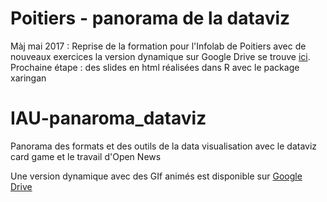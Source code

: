 # Poitiers - panorama de la dataviz 
Màj mai 2017 : Reprise de la formation pour l'Infolab de Poitiers avec de nouveaux exercices
la version dynamique sur Google Drive se trouve [ici](https://docs.google.com/presentation/d/1oCYWT83MOxC9vMNtkGtORGfuGKNtav-hM0hhDH0zKjw/edit?usp=sharing). 
Prochaine étape : des slides en html réalisées dans R avec le package xaringan

# IAU-panaroma_dataviz
Panorama des formats et des outils de la data visualisation avec le dataviz card game et le travail d'Open News

Une version dynamique avec des GIf animés est disponible sur [Google Drive](https://docs.google.com/presentation/d/1oCYWT83MOxC9vMNtkGtORGfuGKNtav-hM0hhDH0zKjw/edit?usp=sharing)
